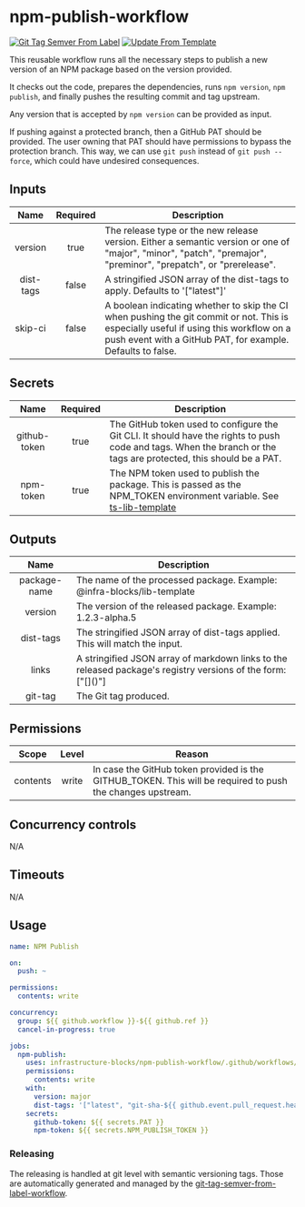 # npm-publish-workflow
[![Git Tag Semver From Label](https://github.com/infrastructure-blocks/npm-publish-workflow/actions/workflows/git-tag-semver-from-label.yml/badge.svg)](https://github.com/infrastructure-blocks/npm-publish-workflow/actions/workflows/git-tag-semver-from-label.yml)
[![Update From Template](https://github.com/infrastructure-blocks/npm-publish-workflow/actions/workflows/update-from-template.yml/badge.svg)](https://github.com/infrastructure-blocks/npm-publish-workflow/actions/workflows/update-from-template.yml)

This reusable workflow runs all the necessary steps to publish a new version of an NPM package based on the
version provided.

It checks out the code, prepares the dependencies, runs `npm version`, `npm publish`, and finally pushes
the resulting commit and tag upstream.

Any version that is accepted by `npm version` can be provided as input.

If pushing against a protected branch, then a GitHub PAT should be provided. The user owning that PAT should have
permissions to bypass the protection branch. This way, we can use `git push` instead of `git push --force`, which
could have undesired consequences.

## Inputs

|   Name    | Required | Description                                                                                                                                                                                         |
|:---------:|:--------:|-----------------------------------------------------------------------------------------------------------------------------------------------------------------------------------------------------|
|  version  |   true   | The release type or the new release version. Either a semantic version or one of "major", "minor", "patch", "premajor", "preminor", "prepatch", or "prerelease".                                    |
| dist-tags |  false   | A stringified JSON array of the dist-tags to apply. Defaults to '["latest"]'                                                                                                                        |
|  skip-ci  |  false   | A boolean indicating whether to skip the CI when pushing the git commit or not. This is especially useful if using this workflow on a push event with a GitHub PAT, for example. Defaults to false. |

## Secrets

|     Name     | Required | Description                                                                                                                                                                      |
|:------------:|:--------:|----------------------------------------------------------------------------------------------------------------------------------------------------------------------------------|
| github-token |   true   | The GitHub token used to configure the Git CLI. It should have the rights to push code and tags. When the branch or the tags are protected, this should be a PAT.                |
|  npm-token   |   true   | The NPM token used to publish the package. This is passed as the NPM_TOKEN environment variable. See [ts-lib-template](https://github.com/infrastructure-blocks/ts-lib-template) |

## Outputs

|     Name     | Description                                                                                                                                                   |
|:------------:|---------------------------------------------------------------------------------------------------------------------------------------------------------------|
| package-name | The name of the processed package. Example: @infra-blocks/lib-template                                                                                        |
|   version    | The version of the released package. Example: 1.2.3-alpha.5                                                                                                   |
|  dist-tags   | The stringified JSON array of dist-tags applied. This will match the input.                                                                                   |
|    links     | A stringified JSON array of markdown links to the released package's registry versions of the form:<br/> ["\[<package-identifier>\](<version-registry-url>)"] |
|   git-tag    | The Git tag produced.                                                                                                                                         |

## Permissions

|  Scope   | Level | Reason                                                                                                     |
|:--------:|:-----:|------------------------------------------------------------------------------------------------------------|
| contents | write | In case the GitHub token provided is the GITHUB_TOKEN. This will be required to push the changes upstream. |

## Concurrency controls

N/A

## Timeouts

N/A

## Usage

```yaml
name: NPM Publish

on:
  push: ~

permissions:
  contents: write

concurrency:
  group: ${{ github.workflow }}-${{ github.ref }}
  cancel-in-progress: true

jobs:
  npm-publish:
    uses: infrastructure-blocks/npm-publish-workflow/.github/workflows/workflow.yml@v1
    permissions:
      contents: write
    with:
      version: major
      dist-tags: '["latest", "git-sha-${{ github.event.pull_request.head.sha }}"]'
    secrets:
      github-token: ${{ secrets.PAT }}
      npm-token: ${{ secrets.NPM_PUBLISH_TOKEN }}

```

### Releasing

The releasing is handled at git level with semantic versioning tags. Those are automatically generated and managed
by the [git-tag-semver-from-label-workflow](https://github.com/infrastructure-blocks/git-tag-semver-from-label-workflow).
